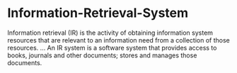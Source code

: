 # Information-Retrieval-System
Information retrieval (IR) is the activity of obtaining information system resources that are relevant to an information need from a collection of those resources. ... An IR system is a software system that provides access to books, journals and other documents; stores and manages those documents.
